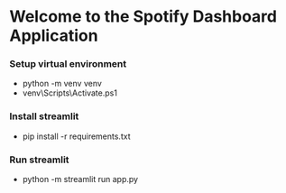 # Welcome to the Spotify Dashboard Application

### Setup virtual environment
- python -m venv venv
- venv\Scripts\Activate.ps1


### Install streamlit
- pip install -r requirements.txt

### Run streamlit
- python -m streamlit run app.py

